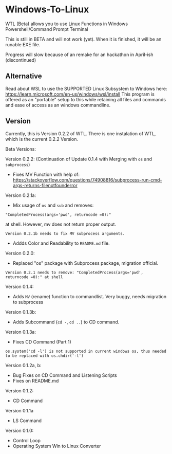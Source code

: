 # Windows-To-Linux
WTL (Beta) allows you to use Linux Functions in Windows Powershell/Command Prompt Terminal

This is still in BETA and will not work (yet). When it is finished, it will be an runable EXE file.

Progress will slow because of an remake for an hackathon in April-ish (discontinued)

## Alternative
Read about WSL to use the SUPPORTED Linux Subsystem to Windows here: https://learn.microsoft.com/en-us/windows/wsl/install
This program is offered as an "portable" setup to this while retaining all files and commands and ease of access as an windows commandline.

## Version
Currently, this is Version 0.2.2 of WTL. There is one instalation of WTL, which is the current 0.2.2 Version.

Beta Versions:

Version 0.2.2:
 (Continuation of Update 0.1.4 with Merging with ```os``` and ```subprocess```)
 - Fixes MV Function with help of:
 https://stackoverflow.com/questions/74908816/subprocess-run-cmd-args-returns-filenotfounderror

Version 0.2.1a:
- Mix usage of ```os``` and ```sub``` and removes:
```
"CompletedProcess(args='pwd', returncode =0):"
```
at shell. However, mv does not return proper output. 
```
Version 0.2.1b needs to fix MV subprocess arguments.
```
- Addds Color and Readability to ```README.md``` file.

Version 0.2.0:
 - Replaced "os" package with Subprocess package, migration official.
 ```
 Version 0.2.1 needs to remove: "CompletedProcess(args='pwd', returncode =0):" at shell
 ```

Version 0.1.4:
- Adds ```MV``` (rename) function to commandlist. Very buggy, needs migration to subprocess

Version 0.1.3b:
- Adds Subcommand (```cd -```, ```cd ..```) to CD command. 

Version 0.1.3a:
- Fixes CD Command (Part 1)
```
os.system('cd -l') is not supported in current windows os, thus needed to be replaced with os.chdir('-l')
```

Version 0.1.2a, b:
- Bug Fixes on CD Command and Listening Scripts
- Fixes on README.md

Version 0.1.2:
- CD Command

Version 0.1.1a
- LS Command

Version 0.1.0: 
- Control Loop
- Operating System Win to Linux Converter
